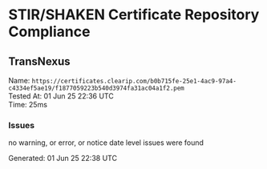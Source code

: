# STIR/SHAKEN Certificate Repository Compliance

## TransNexus

Name: `https://certificates.clearip.com/b0b715fe-25e1-4ac9-97a4-c4334ef5ae19/f1877059223b540d3974fa31ac04a1f2.pem`\
Tested At: 01 Jun 25 22:36 UTC\
Time: 25ms

### Issues

no warning, or error, or notice date level issues were found

Generated: 01 Jun 25 22:38 UTC